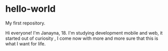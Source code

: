 # hello-world
My first repository.

Hi everyone!
I'm Janayna, 18. I'm studying development mobile and web, it started out of curiosity , I come now with more and more sure that this is what I want for life.
